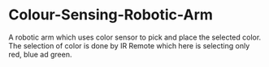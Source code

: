 # Colour-Sensing-Robotic-Arm
A robotic arm which uses color sensor to pick and place the selected color. The selection of color is done by IR Remote which here is selecting only red, blue ad green.
